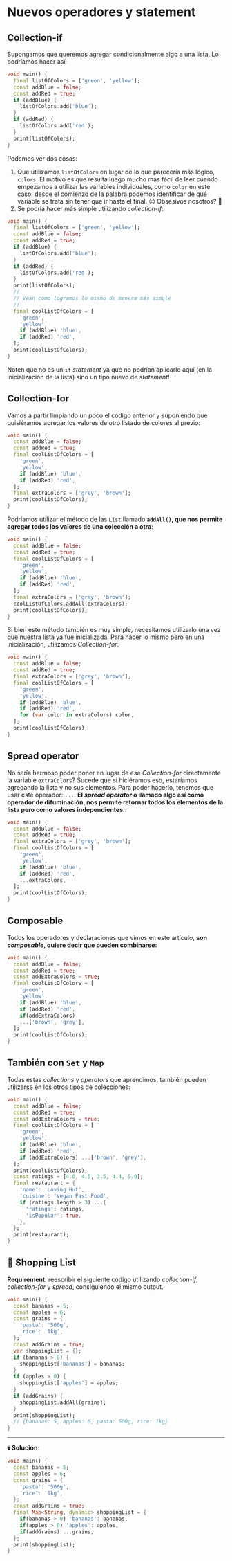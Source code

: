 # Nuevos operadores y statement

## Collection-if

Supongamos que queremos agregar condicionalmente algo a una lista. Lo podríamos hacer así:

```dart
void main() {
  final listOfColors = ['green', 'yellow'];
  const addBlue = false;
  const addRed = true;
  if (addBlue) {
    listOfColors.add('blue');
  }
  if (addRed) {
    listOfColors.add('red');
  }
  print(listOfColors);
}
```

Podemos ver dos cosas:

1. Que utilizamos `listOfColors` en lugar de lo que parecería más lógico, `colors`. El motivo es que resulta luego mucho más fácil de leer cuando empezamos a utilizar las variables individuales, como `color` en este caso: desde el comienzo de la palabra podemos identificar de qué variable se trata sin tener que ir hasta el final. 😒 Obsesivos nosotros? 🤣
2. Se podría hacer más simple utilizando _collection-if_:

```dart
void main() {
  final listOfColors = ['green', 'yellow'];
  const addBlue = false;
  const addRed = true;
  if (addBlue) {
    listOfColors.add('blue');
  }
  if (addRed) {
    listOfColors.add('red');
  }
  print(listOfColors);
  //
  // Vean cómo logramos lo mismo de manera más simple
  //
  final coolListOfColors = [
    'green',
    'yellow',
    if (addBlue) 'blue',
    if (addRed) 'red',
  ];
  print(coolListOfColors);
}
```

Noten que no es un `if` _statement_ ya que no podrían aplicarlo aquí (en la inicialización de la lista) sino un tipo nuevo de _statement_!

## Collection-for

Vamos a partir limpiando un poco el código anterior y suponiendo que quisiéramos agregar los valores de otro listado de colores al previo:

```dart
void main() {
  const addBlue = false;
  const addRed = true;
  final coolListOfColors = [
    'green',
    'yellow',
    if (addBlue) 'blue',
    if (addRed) 'red',
  ];
  final extraColors = ['grey', 'brown'];
  print(coolListOfColors);
}
```

Podríamos utilizar el método de las `List` llamado __`addAll()`, que nos permite agregar todos los valores de una colección a otra__:

```dart
void main() {
  const addBlue = false;
  const addRed = true;
  final coolListOfColors = [
    'green',
    'yellow',
    if (addBlue) 'blue',
    if (addRed) 'red',
  ];
  final extraColors = ['grey', 'brown'];
  coolListOfColors.addAll(extraColors);
  print(coolListOfColors);
}
```

Si bien este método también es muy simple, necesitamos utilizarlo una vez que nuestra lista ya fue inicializada. Para hacer lo mismo pero en una inicialización, utilizamos _Collection-for_:

```dart
void main() {
  const addBlue = false;
  const addRed = true;
  final extraColors = ['grey', 'brown'];
  final coolListOfColors = [
    'green',
    'yellow',
    if (addBlue) 'blue',
    if (addRed) 'red',
    for (var color in extraColors) color,
  ];
  print(coolListOfColors);
}
```

## Spread operator

No sería hermoso poder poner en lugar de ese _Collection-for_ directamente la variable `extraColors`? Sucede que si hiciéramos eso, estaríamos agregando la lista y no sus elementos. Para poder hacerlo, tenemos que usar este operador: `...`. __El _spread operator_ o llamado algo así como operador de difuminación, nos permite retornar todos los elementos de la lista pero como valores independientes.__:

```dart
void main() {
  const addBlue = false;
  const addRed = true;
  final extraColors = ['grey', 'brown'];
  final coolListOfColors = [
    'green',
    'yellow',
    if (addBlue) 'blue',
    if (addRed) 'red',
    ...extraColors,
  ];
  print(coolListOfColors);
}
```

## Composable

Todos los operadores y declaraciones que vimos en este artículo, __son _composable_, quiere decir que pueden combinarse:__

```dart
void main() {
  const addBlue = false;
  const addRed = true;
  const addExtraColors = true;
  final coolListOfColors = [
    'green',
    'yellow',
    if (addBlue) 'blue',
    if (addRed) 'red',
    if(addExtraColors)
    ...['brown', 'grey'],
  ];
  print(coolListOfColors);
}
```

## También con `Set` y `Map`

Todas estas _collections_ y _operators_ que aprendimos, también pueden utilizarse en los otros tipos de colecciones:

```dart
void main() {
  const addBlue = false;
  const addRed = true;
  const addExtraColors = true;
  final coolListOfColors = [
    'green',
    'yellow',
    if (addBlue) 'blue',
    if (addRed) 'red',
    if (addExtraColors) ...['brown', 'grey'],
  ];
  print(coolListOfColors);
  const ratings = [4.0, 4.5, 3.5, 4.4, 5.0];
  final restaurant = {
    'name': 'Loving Hut',
    'cuisine': 'Vegan Fast Food',
    if (ratings.length > 3) ...{
      'ratings': ratings,
      'isPopular': true,
    },
  };
  print(restaurant);
}
```

## 💪 Shopping List

__Requirement__: reescribir el siguiente código utilizando _collection-if_, _collection-for_ y _spread_, consiguiendo el mismo output.

```dart
void main() {
  const bananas = 5;
  const apples = 6;
  const grains = {
    'pasta': '500g',
    'rice': '1kg',
  };
  const addGrains = true;
  var shoppingList = {};
  if (bananas > 0) {
    shoppingList['bananas'] = bananas;
  }
  if (apples > 0) {
    shoppingList['apples'] = apples;
  }
  if (addGrains) {
    shoppingList.addAll(grains);
  }
  print(shoppingList);
  // {bananas: 5, apples: 6, pasta: 500g, rice: 1kg}
}

```

---

__💀 Solución__:

```dart
void main() {
  const bananas = 5;
  const apples = 6;
  const grains = {
    'pasta': '500g',
    'rice': '1kg',
  };
  const addGrains = true;
  final Map<String, dynamic> shoppingList = {
    if(bananas > 0) 'bananas': bananas,
    if(apples > 0) 'apples': apples,
    if(addGrains) ...grains,
  };
  print(shoppingList);
}
```
